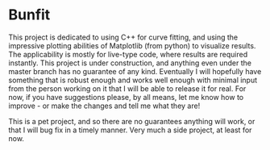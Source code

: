 # Bunfit

This project is dedicated to using C++ for curve fitting, and using the impressive plotting abilities of Matplotlib (from python) to visualize results.  The applicability is mostly for live-type code, where results are required instantly.  This project is under construction, and anything even under the master branch has no guarantee of any kind.  Eventually I will hopefully have something that is robust enough and works well enough with minimal input from the person working on it that I will be able to release it for real.  For now, if you have suggestions please, by all means, let me know how to improve - or make the changes and tell me what they are!

This is a pet project, and so there are no guarantees anything will work, or that I will bug fix in a timely manner.  Very much a side project, at least for now.